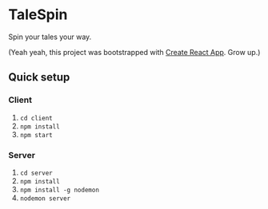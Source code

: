 # TaleSpin

Spin your tales your way.

(Yeah yeah, this project was bootstrapped with [Create React App](https://github.com/facebook/create-react-app). Grow up.)

## Quick setup
### Client

1. `cd client`
2. `npm install`
3. `npm start`

### Server

1. `cd server`
2. `npm install`
3. `npm install -g nodemon`
3. `nodemon server`
